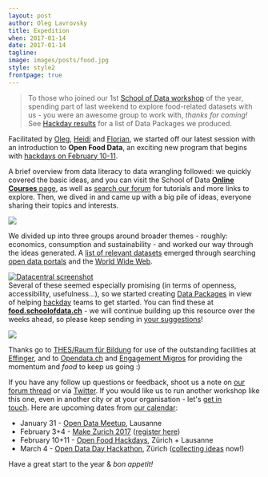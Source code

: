 ```yaml
---
layout: post
author: Oleg Lavrovsky
title: Expedition
when: 2017-01-14
date: 2017-01-14
tagline:
image: images/posts/food.jpg
style: style2
frontpage: true
---
```


> To those who joined our 1st [School of Data workshop](https://forum.schoolofdata.ch/t/14-1-food-data-expedition/175/1) of the year, spending part of last weekend to explore food-related datasets with us - you were an awesome group to work with, _thanks for coming!_ See [Hackday results](https://hack.opendata.ch/event/6) for a list of Data Packages we produced.

Facilitated by [Oleg](https://forum.schoolofdata.ch/users/oleg), [Heidi](https://forum.schoolofdata.ch/users/heidi) and [Florian](https://forum.schoolofdata.ch/users/florianwieser), we started off our latest session with an introduction to **Open Food Data**, an exciting new program that begins with [hackdays on February 10-11](http://food.opendata.ch).

A brief overview from data literacy to data wrangling followed: we quickly covered the basic ideas, and you can visit the School of Data [**Online Courses** page](http://schoolofdata.org/courses/), as well as [search our forum](https://forum.schoolofdata.ch/c/icanhasdata) for tutorials and more links to explore. Then, we dived in and came up with a big pile of ideas, everyone sharing their topics and interests.

![](https://forum.schoolofdata.ch/uploads/default/optimized/1X/9d83d03ea9a841dc818090b81c44bfc67b51864e_1_666x500.jpg)

We divided up into three groups around broader themes - roughly: economics, consumption and sustainability - and worked our way through the ideas generated. A [list of relevant datasets](https://docs.google.com/spreadsheets/d/1W27W3vuD5mj1CDWbGJhjECabRbsqVzt_8EhPJV1l5b0/pubhtml#) emerged through searching [open data portals](http://opendata.swiss) and the [World Wide Web](https://duckduckgo.com/?q=food+data+filetype%253Axls&ia=web).  

[![Datacentral screenshot](https://discourse.soda.camp/uploads/default/original/1X/3590c07495ca0ac94761a880f0518d17252c0275.jpg)](http://food.schoolofdata.ch/)  
Several of these seemed especially promising (in terms of openness, accessibility, usefulness...), so we started creating [Data Packages](http://food.schoolofdata.ch/about/) in view of helping [hackday](http://food.opendata.ch) teams to get started. You can find these at [**food.schoolofdata.ch**](http://food.schoolofdata.ch) - we will continue building up this resource over the weeks ahead, so please keep sending in [your suggestions](https://goo.gl/forms/J5nHDCBvu3VGmonE3)!

![](https://forum.schoolofdata.ch/uploads/default/optimized/1X/a3b6d9987e1b96de58a994179e8681b49a9eba7c_1_690x495.jpg)

Thanks go to [THES/Raum für Bildung](http://www.thes-effinger.ch/) for use of the outstanding facilities at [Effinger](http://effinger.ch), and to [Opendata.ch](http://Opendata.ch) and [Engagement Migros](http://engagement.ch/) for providing the momentum and _food_ to keep us going :)

If you have any follow up questions or feedback, shoot us a note on [our forum thread](http://forum.schoolofdata.ch) or via [Twitter](http://twitter.com/schoolofdata_ch). If you would like us to run another workshop like this one, even in another city or at your organisation - let's [get in touch](http://schoolofdata.ch). Here are upcoming dates from [our calendar](https://forum.schoolofdata.ch/t/upcoming-events/40):

*   January 31 - [Open Data Meetup](https://www.meetup.com/Lausanne-Open-Data-Meetup/events/236372953/), Lausanne
*   February 3+4 - [Make Zurich 2017](https://forum.schoolofdata.ch/t/3-4-2-make-zurich-2017/173/1) ([register here](https://www.eventbrite.com/e/make-zurich-2017-hackathon-registration-29362587289))
*   February 10+11 - [Open Food Hackdays](https://food.opendata.ch/), Zürich + Lausanne
*   March 4 - [Open Data Day Hackathon](http://zurich-r-user-group.github.io/hackathon.html), Zürich ([collecting ideas](https://github.com/OpenDataDayZurich2016/ideas) now!)

Have a great start to the year & _bon appetit!_
